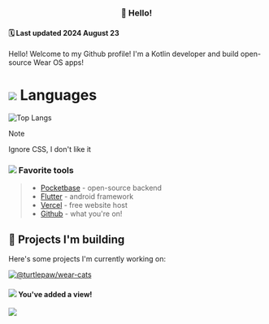 <div align="center">
<!-- <img src="./assets/banner.png" alt="Turtlepaw Banner"/> -->

### 👋 Hello!

</div>

#### 🗓️ Last updated 2024 August 23

Hello! Welcome to my Github profile! I'm a Kotlin developer and build open-source Wear OS apps!

# ![](https://cdn.discordapp.com/emojis/496335045007638528.png?size=32) Languages

![Top Langs](https://github-readme-stats.vercel.app/api/top-langs/?username=turtlepaw&layout=compact&theme=dark)

> [!NOTE]
> Ignore CSS, I don't like it

### ![](https://cdn.discordapp.com/emojis/351097460589854720.png?size=24) Favorite tools

> - [Pocketbase](https://pocketbase.io/) - open-source backend
> - [Flutter](https://flutter.dev/) - android framework
> - [Vercel](https://vercel.com/) - free website host
> - [Github](https://github.com/) - what you're on!

## 🌿 Projects I'm building

Here's some projects I'm currently working on:

[![@turtlepaw/wear-cats](https://github-readme-stats.vercel.app/api/pin/?username=turtlepaw&repo=wear-cats&theme=dark)](https://github.com/turtlepaw/wear-cats/)

#### ![](https://cdn.discordapp.com/emojis/351097460589854720.png?size=16) You've added a view!

![](https://komarev.com/ghpvc/?username=turtlepaw&style=for-the-badge)
